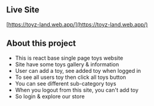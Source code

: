 ## Live Site
[https://toyz-land.web.app/](https://toyz-land.web.app/)

## About this project
+ This is react base single page toys website
+ Site have some toys gallery & information
+ User can add a toy, see added toy when logged in
+ To see all users toy then click all toys button
+ You can see different sub-category toys
+ When you logout from this site, you can't add toy
+ So login & explore our store